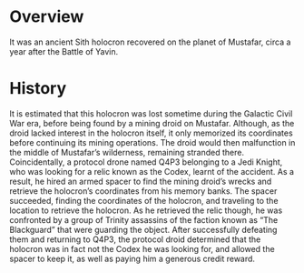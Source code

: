 # Overview

It was an ancient Sith holocron recovered on the planet of Mustafar, circa a year after the Battle of Yavin.

# History

It is estimated that this holocron was lost sometime during the Galactic Civil War era, before being found by a mining droid on Mustafar.
Although, as the droid lacked interest in the holocron itself, it only memorized its coordinates before continuing its mining operations.
The droid would then malfunction in the middle of Mustafar’s wilderness, remaining stranded there.
Coincidentally, a protocol drone named Q4P3 belonging to a Jedi Knight, who was looking for a relic known as the Codex, learnt of the accident.
As a result, he hired an armed spacer to find the mining droid’s wrecks and retrieve the holocron’s coordinates from his memory banks.
The spacer succeeded, finding the coordinates of the holocron, and traveling to the location to retrieve the holocron.
As he retrieved the relic though, he was confronted by a group of Trinity assassins of the faction known as “The Blackguard” that were guarding the object.
After successfully defeating them and returning to Q4P3, the protocol droid determined that the holocron was in fact not the Codex he was looking for, and allowed the spacer to keep it, as well as paying him a generous credit reward.
